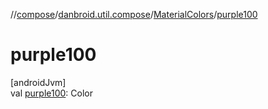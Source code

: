 //[compose](../../../index.md)/[danbroid.util.compose](../index.md)/[MaterialColors](index.md)/[purple100](purple100.md)

# purple100

[androidJvm]\
val [purple100](purple100.md): Color
